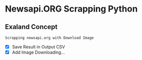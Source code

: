# Newsapi.ORG Scrapping Python


## Exaland Concept 


`Scrapping newsapi.org with Download Image`

- [X] Save Result in Output CSV
- [X] Add Image Downloading...